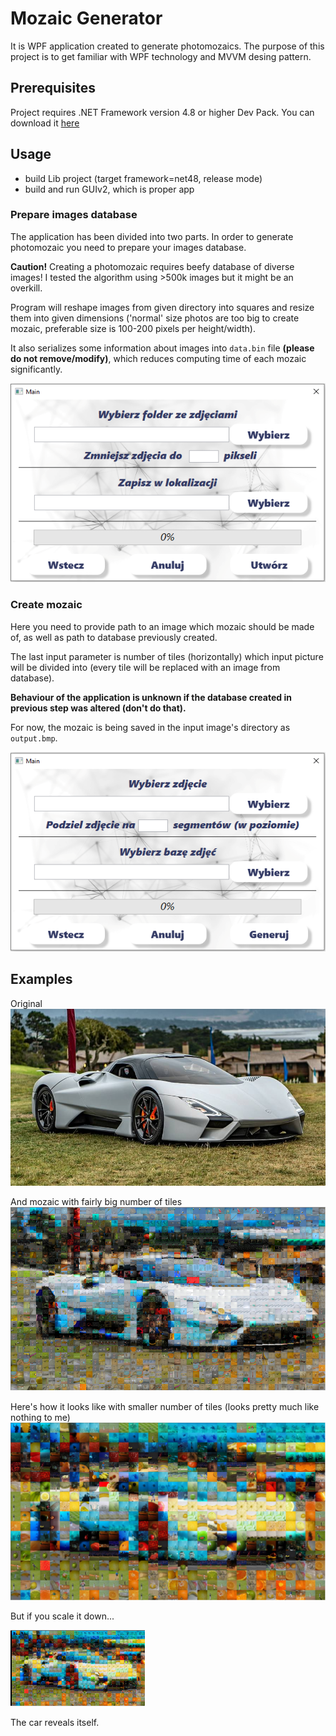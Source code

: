 # Mozaic Generator

It is WPF application created to generate photomozaics. The purpose of this project is to get familiar with WPF technology and MVVM desing pattern.


## Prerequisites

Project requires .NET Framework version 4.8 or higher Dev Pack. You can download it [here](https://dotnet.microsoft.com/download)

## Usage

* build Lib project (target framework=net48, release mode)
* build and run GUIv2, which is proper app

### Prepare images database

The application has been divided into two parts. In order to generate photomozaic you need to prepare your images database.

**Caution!**
Creating a photomozaic requires beefy database of diverse images!
I tested the algorithm using >500k images but it might be an overkill.

Program will reshape images from given directory into squares and resize them into given dimensions ('normal' size photos are too big to create mozaic, preferable size is 100-200 pixels per height/width). 

It also serializes some information about images into `data.bin` file **(please do not remove/modify)**, which reduces computing time of each mozaic significantly.

![](pictures/prepare.PNG)

### Create mozaic

Here you need to provide path to an image which mozaic should be made of, as well as path to database previously created.

The last input parameter is number of tiles (horizontally) which input picture will be divided into (every tile will be replaced with an image from database).

**Behaviour of the application is unknown if the database created in previous step was altered (don't do that).**

For now, the mozaic is being saved in the input image's directory as `output.bmp`.

![](pictures/create.PNG)

## Examples

Original
![](pictures/car.jpg)

And mozaic with fairly big number of tiles
![](pictures/carsmall.PNG)

Here's how it looks like with smaller number of tiles (looks pretty much like nothing to me)
![](pictures/carbig.PNG)

But if you scale it down...

![](pictures/carbig2.PNG)

The car reveals itself.
